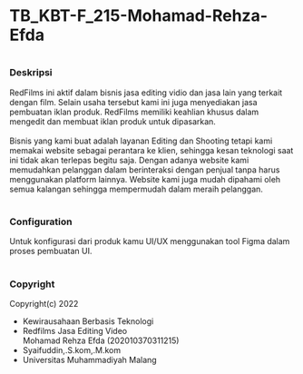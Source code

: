 # TB_KBT-F_215-Mohamad-Rehza-Efda
# <h3>Deskripsi<br></h3>
RedFilms ini aktif dalam bisnis jasa editing vidio dan jasa lain yang terkait dengan film. Selain usaha tersebut kami ini juga menyediakan  jasa pembuatan iklan produk.  RedFilms memiliki keahlian khusus dalam mengedit dan membuat iklan produk untuk dipasarkan.<br><br>
Bisnis yang kami buat adalah layanan Editing dan Shooting tetapi kami memakai website sebagai perantara ke klien, sehingga kesan teknologi saat ini tidak akan terlepas begitu saja. Dengan adanya website kami memudahkan pelanggan dalam berinteraksi dengan penjual tanpa harus menggunakan platform lainnya. Website kami juga mudah dipahami oleh semua kalangan sehingga mempermudah dalam meraih pelanggan.
# <h3>Configuration<br></h3>
Untuk konfigurasi dari produk kamu UI/UX menggunakan tool Figma dalam proses pembuatan UI. 
# <h3>Copyright<br></h3>
Copyright(c) 2022
* Kewirausahaan Berbasis Teknologi
* Redfilms Jasa Editing Video<br>
  Mohamad Rehza Efda (202010370311215)<br>
* Syaifuddin,.S.kom,.M.kom
* Universitas Muhammadiyah Malang
